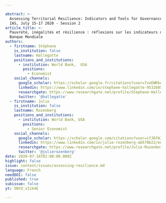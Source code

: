 ```yaml
---

abstract: >-
  Assessing Territorial Resilience: Indicators and Tools for Governance, Paris
  IAS, July 15-17 2020 - Session 2
article_title: >-
  Pauvreté, inégalités et résilience : réflexions sur les indicateurs de la
  Banque Mondiale
authors:
  - firstname: Stéphane
    is_institution: false
    lastname: Hallegatte
    positions_and_institutions:
      - institution: World Bank,  USA
        positions:
          - Economist
    social_channels:
      google_scholar: https://scholar.google.fr/citations?user=7xxEWRkAAAAJ&hl=fr
      linkedin: https://www.linkedin.com/in/stephane-hallegatte-9532685
      researchgate: https://www.researchgate.net/profile/Stephane-Hallegatte
      twitter: '@hallegatte'
  - firstname: Julie
    is_institution: false
    lastname: Rozenberg
    positions_and_institutions:
      - institution: World Bank, USA
        positions:
          - Senior Economist
    social_channels:
      google_scholar: https://scholar.google.com/citations?user=ifJDfAIAAAAJ&hl=fr
      linkedin: https://www.linkedin.com/in/julie-rozenberg-ab570b22/en
      researchgate: https://www.researchgate.net/profile/Julie-Rozenberg
      twitter: '@julierozenberg'
date: 2020-07-16T01:00:00.000Z
highlight: false
issue: content/issues/assessing-resilience.md
language: French
needDOI: false
published: true
subissue: false
yt: 5NtO_sIzk4E

---
```



<Youtube yt="5NtO_sIzk4E" caption="Pauvreté, inégalités et résilience : réflexions sur les indicateurs de la Banque Mondiale"></Youtube>
